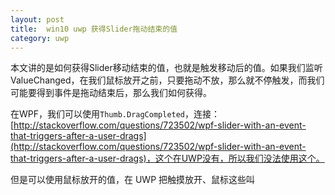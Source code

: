 ```yaml
---
layout: post
title:  win10 uwp 获得Slider拖动结束的值 
category: uwp 
---
```



本文讲的是如何获得Slider移动结束的值，也就是触发移动后的值。如果我们监听ValueChanged，在我们鼠标放开之前，只要拖动不放，那么就不停触发，而我们可能要得到事件是拖动结束后，那么我们如何获得。
<!--more-->

<div id="toc"></div>
<!-- csdn -->

在WPF，我们可以使用`Thumb.DragCompleted`，连接：[http://stackoverflow.com/questions/723502/wpf-slider-with-an-event-that-triggers-after-a-user-drags](http://stackoverflow.com/questions/723502/wpf-slider-with-an-event-that-triggers-after-a-user-drags)，这个在UWP没有，所以我们没法使用这个。

但是可以使用鼠标放开的值，在 UWP 把触摸放开、鼠标这些叫


